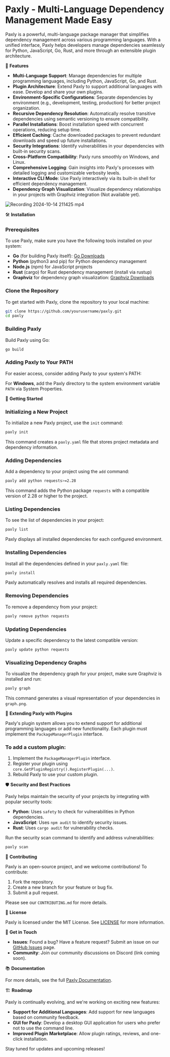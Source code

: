 
# Paxly - Multi-Language Dependency Management Made Easy

Paxly is a powerful, multi-language package manager that simplifies dependency management across various programming languages. With a unified interface, Paxly helps developers manage dependencies seamlessly for Python, JavaScript, Go, Rust, and more through an extensible plugin architecture.

🚀 **Features**

- **Multi-Language Support**: Manage dependencies for multiple programming languages, including Python, JavaScript, Go, and Rust.
- **Plugin Architecture**: Extend Paxly to support additional languages with ease. Develop and share your own plugins.
- **Environment-Specific Configurations**: Separate dependencies by environment (e.g., development, testing, production) for better project organization.
- **Recursive Dependency Resolution**: Automatically resolve transitive dependencies using semantic versioning to ensure compatibility.
- **Parallel Installations**: Boost installation speed with concurrent operations, reducing setup time.
- **Efficient Caching**: Cache downloaded packages to prevent redundant downloads and speed up future installations.
- **Security Integrations**: Identify vulnerabilities in your dependencies with built-in security scans.
- **Cross-Platform Compatibility**: Paxly runs smoothly on Windows, and Linux.
- **Comprehensive Logging**: Gain insights into Paxly's processes with detailed logging and customizable verbosity levels.
- **Interactive CLI Mode**: Use Paxly interactively via its built-in shell for efficient dependency management.
- **Dependency Graph Visualization**: Visualize dependency relationships in your projects with Graphviz integration (Not available yet).

![Recording 2024-10-14 211425 mp4](https://github.com/user-attachments/assets/c60f4a5d-097b-456f-a461-1b6b6e41c851)

🛠 **Installation**

### Prerequisites

To use Paxly, make sure you have the following tools installed on your system:

- **Go** (for building Paxly itself): [Go Downloads](https://golang.org/dl/)
- **Python** (python3 and pip) for Python dependency management
- **Node.js** (npm) for JavaScript projects
- **Rust** (cargo) for Rust dependency management (install via rustup)
- **Graphviz** for dependency graph visualization: [Graphviz Downloads](https://graphviz.org/download/)

### Clone the Repository

To get started with Paxly, clone the repository to your local machine:
```bash
git clone https://github.com/yourusername/paxly.git
cd paxly
```

### Building Paxly

Build Paxly using Go:

```bash
go build
```

### Adding Paxly to Your PATH

For easier access, consider adding Paxly to your system's PATH:

For **Windows**, add the Paxly directory to the system environment variable `PATH` via System Properties.

🎉 **Getting Started**

### Initializing a New Project

To initialize a new Paxly project, use the `init` command:

```bash
paxly init
```

This command creates a `paxly.yaml` file that stores project metadata and dependency information.

### Adding Dependencies

Add a dependency to your project using the `add` command:

```bash
paxly add python requests>=2.28
```

This command adds the Python package `requests` with a compatible version of 2.28 or higher to the project.

### Listing Dependencies

To see the list of dependencies in your project:

```bash
paxly list
```

Paxly displays all installed dependencies for each configured environment.

### Installing Dependencies

Install all the dependencies defined in your `paxly.yaml` file:

```bash
paxly install
```

Paxly automatically resolves and installs all required dependencies.

### Removing Dependencies

To remove a dependency from your project:

```bash
paxly remove python requests
```

### Updating Dependencies

Update a specific dependency to the latest compatible version:

```bash
paxly update python requests
```

### Visualizing Dependency Graphs

To visualize the dependency graph for your project, make sure Graphviz is installed and run:

```bash
paxly graph
```

This command generates a visual representation of your dependencies in `graph.png`.

🔌 **Extending Paxly with Plugins**

Paxly's plugin system allows you to extend support for additional programming languages or add new functionality. Each plugin must implement the `PackageManagerPlugin` interface.

### To add a custom plugin:

1. Implement the `PackageManagerPlugin` interface.
2. Register your plugin using `core.GetPluginRegistry().RegisterPlugin(...)`.
3. Rebuild Paxly to use your custom plugin.

🛡 **Security and Best Practices**

Paxly helps maintain the security of your projects by integrating with popular security tools:

- **Python**: Uses `safety` to check for vulnerabilities in Python dependencies.
- **JavaScript**: Uses `npm audit` to identify security issues.
- **Rust**: Uses `cargo audit` for vulnerability checks.

Run the security scan command to identify and address vulnerabilities:

```bash
paxly scan
```

🤝 **Contributing**

Paxly is an open-source project, and we welcome contributions! To contribute:

1. Fork the repository.
2. Create a new branch for your feature or bug fix.
3. Submit a pull request.

Please see our `CONTRIBUTING.md` for more details.

📄 **License**

Paxly is licensed under the MIT License. See [LICENSE](LICENSE) for more information.

💬 **Get in Touch**

- **Issues**: Found a bug? Have a feature request? Submit an issue on our [GitHub Issues](https://github.com/yourusername/paxly/issues) page.
- **Community**: Join our community discussions on Discord (link coming soon).

📚 **Documentation**

For more details, see the full [Paxly Documentation](https://github.com/yourusername/paxly/wiki).

🏗 **Roadmap**

Paxly is continually evolving, and we're working on exciting new features:

- **Support for Additional Languages**: Add support for new languages based on community feedback.
- **GUI for Paxly**: Develop a desktop GUI application for users who prefer not to use the command line.
- **Improved Plugin Marketplace**: Allow plugin ratings, reviews, and one-click installation.

Stay tuned for updates and upcoming releases!

